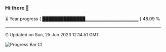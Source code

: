 ### Hi there 👋

⏳ Year progress { ██████████████▁▁▁▁▁▁▁▁▁▁▁▁▁▁▁▁ } 48.09 %

---

⏰ Updated on Sun, 25 Jun 2023 12:14:51 GMT

![Progress Bar CI](https://github.com/Shyam-Makwana/GitHub-Actions-Demo/workflows/Progress%20Bar%20CI/badge.svg)
